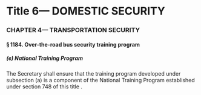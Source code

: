 
# Title 6— DOMESTIC SECURITY
### CHAPTER 4— TRANSPORTATION SECURITY
#### § 1184. Over-the-road bus security training program
##### (e) National Training Program

The Secretary shall ensure that the training program developed under subsection (a) is a component of the National Training Program established under section 748 of this title .
